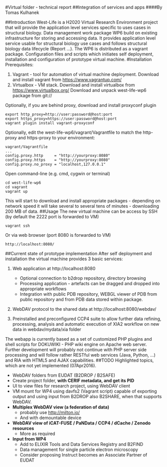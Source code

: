 #Virtual folder - technical report
##Integration of services and apps 
####By Tomas Kulhanek

##Introduction
West-Life is a H2020 Virtual Research Environment project that will provide the application level services specific to uses cases in structural biology. 
Data management work package WP6 build on existing infrastructure for storing and accessing data. It provides application level service usable for structural biology use cases and follows structural biology data lifecycle (Report ...).
The WP6 is distributed as a vagrant package. Configuration files and scripts which initiates self deployment, installation and configuration of prototype virtual machine.
#Installation
Prerequisites:

 1. Vagrant - tool for automation of virtual machine deployment. Download and install vagrant from https://www.vagrantup.com/
 1.  Virtualbox - VM stack. Download and install virtualbox from https://www.virtualbox.org/
Download and unpack west-life-wp6 package from git://

Optionally, if you are behind proxy, download and install proxyconf plugin

    export http_proxy=http://user:password@host:port
    export https_proxy=https://user:password@host:port
    vagrant plugin install vagrant-proxyconf

Optionally, edit the west-life-wp6/vagrant/Vagrantfile to match the http-proxy and https-proxy to your environment:

    vagrant/Vagrantfile
    ...
    config.proxy.http     = "http://yourproxy:8080"
    config.proxy.https    = "http://yourproxy:8080"
    config.proxy.no_proxy = "localhost,127.0.0.1"

Open command-line (e.g. cmd, cygwin or terminal)

    cd west-life-wp6
    cd vagrant
    vagrant up

This will start to download and install appropriate packages - depending on network speed it will take several to several tens of minutes - downloading 200 MB of data.
##Usage
The new virtual machine can be access by SSH (by default the 2222 port is forwarded to VM)

    vagrant ssh

Or via web browser (port 8080 is forwarded to VM)

    http://localhost:8080/

##Current state of prototype implementation
After self deployment and installation the virtual machine provides 3 basic services:

 1. Web application at http://localhost:8080
	 - Optional connection to b2drop repository, directory browsing
	 - Processing application - artefacts can be dragged and dropped into appropriate workflows
	 - Integration with public PDB repository, WEBGL viewer of PDB from public repository and from PDB data stored within package.


 2. WebDAV protocol to the shared data at http://localhost:8080/webdav/
 3. Preinstalled and preconfigured CCP4 suite to allow further data refining, processing, analysis and automatic execution of XIA2 workflow on new data in webdav/mydata/xia folder

The webapp is currently based as a set of customized PHP plugins and shell scripts for DOKUWIKI - PHP wiki engine on Apache web server. Further development will probably not continue with PHP server side processing and will follow rather RESTful web services (Java, Python, ...) and RIA with HTML5 and AJAX capabilities. 
##TODO
Highlighted topics, which are not yet implemented (07Apr2016).

  * WebDAV folders from EUDAT (B2DROP / B2SAFE)
  * Create project folder, **with CERIF metadata, and get its PID**
  * UI to view files for research project, using WebDAV client
  * VM mount for WP4 using davfs2 (Vagrant script) capable of exporting output and using input from B2DROP also B2SHARE, when that supports WebDAV.
  * **Multiplex WebDAV view (a federation of data)**
	* probably use http://milton.io/
	* And with demountable device
  * **WebDAV view of iCAT-FUSE / PaNData / CCP4 / dCache / Zenodo resources**
    * More as required
  * **Input from WP4**
	* Add to ELIXIR Tools and Data Services Registry and B2FIND
	* Data management for single particle electron microscopy
	* Consider proposing Instruct becomes an Associate Partner of EUDAT







